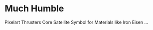 # Much Humble
Pixelart
    Thrusters
    Core
    Satellite
    Symbol for Materials like Iron Eisen ...

